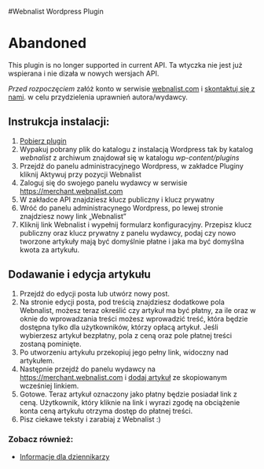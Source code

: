 #Webnalist Wordpress Plugin

# Abandoned
This plugin is no longer supported in current API.
Ta wtyczka nie jest już wspierana i nie dizała w nowych wersjach API.

*Przed rozpoczęciem* załóż konto w serwisie [webnalist.com](https://webnalist.com) i  [skontaktuj się z nami](https://webnalist.com/kontakt).
w celu przydzielenia uprawnień autora/wydawcy.

## Instrukcja instalacji:
1. [Pobierz plugin](https://github.com/webnalist/WebnalistWordpress/archive/master.zip)
2. Wypakuj pobrany plik do katalogu z instalacją Wordpress tak by katalog *webnalist* z archiwum znajdował się w katalogu *wp-content/plugins*
3. Przejdź do panelu administracyjnego Wordpress, w zakładce Pluginy kliknij Aktywuj przy pozycji Webnalist
4. Zaloguj się do swojego panelu wydawcy w serwisie https://merchant.webnalist.com
5. W zakładce API znajdziesz klucz publiczny i klucz prywatny
6. Wróć do panelu administracynego Wordpress, po lewej stronie znajdziesz nowy link „Webnalist”
7. Kliknij link Webnalist i wypełnij formularz konfiguracyjny. Przepisz klucz publiczny oraz klucz prywatny z panelu wydawcy, podaj czy nowo tworzone artykuły mają być domyślnie płatne i jaka ma być domyślna kwota za artykułu.

## Dodawanie i edycja artykułu
1. Przejdź do edycji posta lub utwórz nowy post.
2. Na stronie edycji posta, pod treścią znajdziesz dodatkowe pola Webnalist, możesz teraz określić czy artykuł ma być płatny, za ile oraz w oknie do wprowadzania treści możesz wprowadzić treść, która będzie dostępna tylko dla użytkowników, którzy opłacą artykuł. Jeśli wybierzesz artykuł bezpłatny, pola z ceną oraz pole płatnej treści zostaną pominięte.
3. Po utworzeniu artykułu przekopiuj jego pełny link, widoczny nad artykułem.
4. Następnie przejdź do panelu wydawcy na https://merchant.webnalist.com i [dodaj artykuł](https://webnalist.com/merchant/docs/index.html#articles) ze skopiowanym wcześniej linkiem.
5. Gotowe. Teraz artykuł oznaczony jako płatny będzie posiadał link z ceną. Użytkownik, który kliknie na link i wyrazi zgodę na obciążenie konta ceną artykułu otrzyma dostęp do płatnej treści.
6. Pisz ciekawe teksty i zarabiaj z Webnalist :)

### Zobacz również:
- [Informacje dla dziennikarzy](https://webnalist.com/journalists)
